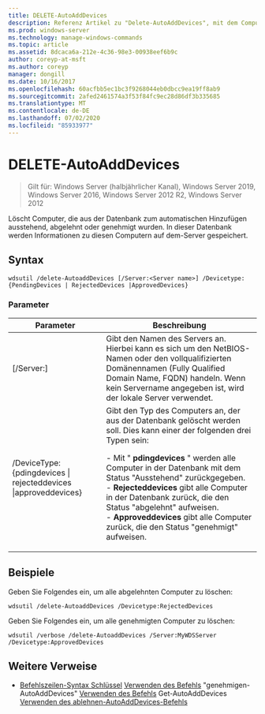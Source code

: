 ```yaml
---
title: DELETE-AutoAddDevices
description: Referenz Artikel zu "Delete-AutoAddDevices", mit dem Computer gelöscht werden, die aus der Datenbank zum automatischen Hinzufügen ausstehend, abgelehnt oder genehmigt wurden.
ms.prod: windows-server
ms.technology: manage-windows-commands
ms.topic: article
ms.assetid: 8dcaca6a-212e-4c36-98e3-00938eef6b9c
author: coreyp-at-msft
ms.author: coreyp
manager: dongill
ms.date: 10/16/2017
ms.openlocfilehash: 60acfbb5ec1bc3f9268044eb0dbcc9ea19ff8ab9
ms.sourcegitcommit: 2afed2461574a3f53f84fc9ec28d86df3b335685
ms.translationtype: MT
ms.contentlocale: de-DE
ms.lasthandoff: 07/02/2020
ms.locfileid: "85933977"
---
```

# <a name="delete-autoadddevices"></a>DELETE-AutoAddDevices

> Gilt für: Windows Server (halbjährlicher Kanal), Windows Server 2019, Windows Server 2016, Windows Server 2012 R2, Windows Server 2012

Löscht Computer, die aus der Datenbank zum automatischen Hinzufügen ausstehend, abgelehnt oder genehmigt wurden. In dieser Datenbank werden Informationen zu diesen Computern auf dem-Server gespeichert.

## <a name="syntax"></a>Syntax
```
wdsutil /delete-AutoaddDevices [/Server:<Server name>] /Devicetype:{PendingDevices | RejectedDevices |ApprovedDevices}
```
### <a name="parameters"></a>Parameter
|Parameter|Beschreibung|
|-------|--------|
|[/Server:<Server name>]|Gibt den Namen des Servers an. Hierbei kann es sich um den NetBIOS-Namen oder den vollqualifizierten Domänennamen (Fully Qualified Domain Name, FQDN) handeln. Wenn kein Servername angegeben ist, wird der lokale Server verwendet.|
|/DeviceType: {pdingdevices &#124; rejecteddevices &#124;approveddevices}|Gibt den Typ des Computers an, der aus der Datenbank gelöscht werden soll. Dies kann einer der folgenden drei Typen sein:<p>-   Mit " **pdingdevices** " werden alle Computer in der Datenbank mit dem Status "Ausstehend" zurückgegeben.<br />-   **Rejecteddevices** gibt alle Computer in der Datenbank zurück, die den Status "abgelehnt" aufweisen.<br />-   **Approveddevices** gibt alle Computer zurück, die den Status "genehmigt" aufweisen.|
## <a name="examples"></a>Beispiele
Geben Sie Folgendes ein, um alle abgelehnten Computer zu löschen:
```
wdsutil /delete-AutoaddDevices /Devicetype:RejectedDevices
```
Geben Sie Folgendes ein, um alle genehmigten Computer zu löschen:
```
wdsutil /verbose /delete-AutoaddDevices /Server:MyWDSServer /Devicetype:ApprovedDevices
```
## <a name="additional-references"></a>Weitere Verweise
- [Befehlszeilen-Syntax Schlüssel](command-line-syntax-key.md) 
 [Verwenden des Befehls](using-the-approve-autoadddevices-command.md) 
 "genehmigen-AutoAddDevices" [Verwenden des Befehls](using-the-get-autoadddevices-command.md) 
 Get-AutoAddDevices [Verwenden des ablehnen-AutoAddDevices-Befehls](using-the-reject-autoadddevices-command.md)
